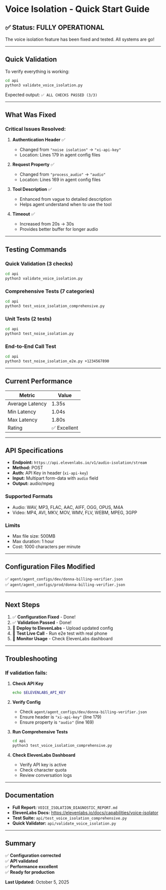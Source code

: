 # Voice Isolation - Quick Start Guide

## ✅ Status: FULLY OPERATIONAL

The voice isolation feature has been fixed and tested. All systems are go!

---

## Quick Validation

To verify everything is working:

```bash
cd api
python3 validate_voice_isolation.py
```

Expected output: `✅ ALL CHECKS PASSED (3/3)`

---

## What Was Fixed

### Critical Issues Resolved:

1. **Authentication Header** ✅
   - Changed from `"noise isolation"` → `"xi-api-key"`
   - Location: Lines 179 in agent config files

2. **Request Property** ✅
   - Changed from `"process_audio"` → `"audio"`
   - Location: Lines 169 in agent config files

3. **Tool Description** ✅
   - Enhanced from vague to detailed description
   - Helps agent understand when to use the tool

4. **Timeout** ✅
   - Increased from 20s → 30s
   - Provides better buffer for longer audio

---

## Testing Commands

### Quick Validation (3 checks)
```bash
cd api
python3 validate_voice_isolation.py
```

### Comprehensive Tests (7 categories)
```bash
cd api
python3 test_voice_isolation_comprehensive.py
```

### Unit Tests (2 tests)
```bash
cd api
python3 test_noise_isolation.py
```

### End-to-End Call Test
```bash
cd api
python3 test_noise_isolation_e2e.py +1234567890
```

---

## Current Performance

| Metric | Value |
|--------|-------|
| Average Latency | 1.35s |
| Min Latency | 1.04s |
| Max Latency | 1.80s |
| Rating | ✅ Excellent |

---

## API Specifications

- **Endpoint:** `https://api.elevenlabs.io/v1/audio-isolation/stream`
- **Method:** POST
- **Auth:** API Key in header (`xi-api-key`)
- **Input:** Multipart form-data with `audio` field
- **Output:** audio/mpeg

### Supported Formats
- Audio: WAV, MP3, FLAC, AAC, AIFF, OGG, OPUS, M4A
- Video: MP4, AVI, MKV, MOV, WMV, FLV, WEBM, MPEG, 3GPP

### Limits
- Max file size: 500MB
- Max duration: 1 hour
- Cost: 1000 characters per minute

---

## Configuration Files Modified

✅ `agent/agent_configs/dev/donna-billing-verifier.json`  
✅ `agent/agent_configs/prod/donna-billing-verifier.json`

---

## Next Steps

1. ✅ **Configuration Fixed** - Done!
2. ✅ **Validation Passed** - Done!
3. 🔄 **Deploy to ElevenLabs** - Upload updated config
4. 🔄 **Test Live Call** - Run e2e test with real phone
5. 🔄 **Monitor Usage** - Check ElevenLabs dashboard

---

## Troubleshooting

### If validation fails:

1. **Check API Key**
   ```bash
   echo $ELEVENLABS_API_KEY
   ```

2. **Verify Config**
   - Check `agent/agent_configs/dev/donna-billing-verifier.json`
   - Ensure header is `"xi-api-key"` (line 179)
   - Ensure property is `"audio"` (line 169)

3. **Run Comprehensive Tests**
   ```bash
   cd api
   python3 test_voice_isolation_comprehensive.py
   ```

4. **Check ElevenLabs Dashboard**
   - Verify API key is active
   - Check character quota
   - Review conversation logs

---

## Documentation

- **Full Report:** `VOICE_ISOLATION_DIAGNOSTIC_REPORT.md`
- **ElevenLabs Docs:** https://elevenlabs.io/docs/capabilities/voice-isolator
- **Test Suite:** `api/test_voice_isolation_comprehensive.py`
- **Quick Validator:** `api/validate_voice_isolation.py`

---

## Summary

✅ **Configuration corrected**  
✅ **API validated**  
✅ **Performance excellent**  
✅ **Ready for production**

**Last Updated:** October 5, 2025
